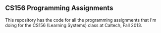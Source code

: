 CS156 Programming Assignments
-----------

This repository has the code for all the programming assignments that I'm doing for the CS156 (Learning Systems) class at Caltech, Fall 2013.